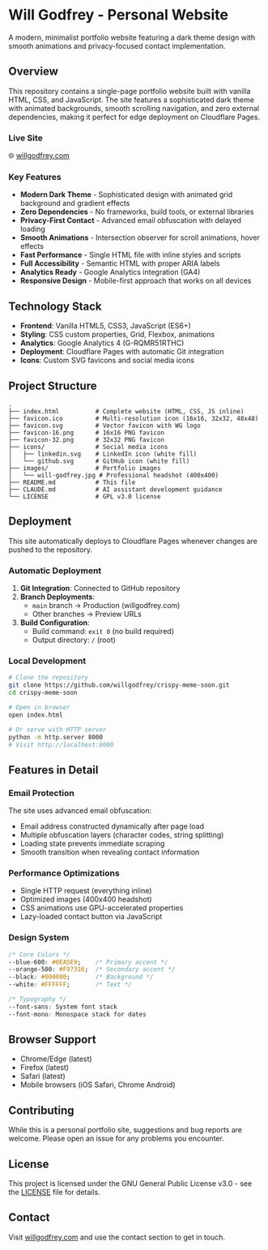 # Will Godfrey - Personal Website

A modern, minimalist portfolio website featuring a dark theme design with smooth animations and privacy-focused contact implementation.

## Overview

This repository contains a single-page portfolio website built with vanilla HTML, CSS, and JavaScript. The site features a sophisticated dark theme with animated backgrounds, smooth scrolling navigation, and zero external dependencies, making it perfect for edge deployment on Cloudflare Pages.

### Live Site

🌐 [willgodfrey.com](https://willgodfrey.com)

### Key Features

- **Modern Dark Theme** - Sophisticated design with animated grid background and gradient effects
- **Zero Dependencies** - No frameworks, build tools, or external libraries
- **Privacy-First Contact** - Advanced email obfuscation with delayed loading
- **Smooth Animations** - Intersection observer for scroll animations, hover effects
- **Fast Performance** - Single HTML file with inline styles and scripts
- **Full Accessibility** - Semantic HTML with proper ARIA labels
- **Analytics Ready** - Google Analytics integration (GA4)
- **Responsive Design** - Mobile-first approach that works on all devices

## Technology Stack

- **Frontend**: Vanilla HTML5, CSS3, JavaScript (ES6+)
- **Styling**: CSS custom properties, Grid, Flexbox, animations
- **Analytics**: Google Analytics 4 (G-RQMR51RTHC)
- **Deployment**: Cloudflare Pages with automatic Git integration
- **Icons**: Custom SVG favicons and social media icons

## Project Structure

```
.
├── index.html          # Complete website (HTML, CSS, JS inline)
├── favicon.ico         # Multi-resolution icon (16x16, 32x32, 48x48)
├── favicon.svg         # Vector favicon with WG logo
├── favicon-16.png      # 16x16 PNG favicon
├── favicon-32.png      # 32x32 PNG favicon
├── icons/              # Social media icons
│   ├── linkedin.svg    # LinkedIn icon (white fill)
│   └── github.svg      # GitHub icon (white fill)
├── images/             # Portfolio images
│   └── will-godfrey.jpg # Professional headshot (400x400)
├── README.md           # This file
├── CLAUDE.md           # AI assistant development guidance
└── LICENSE             # GPL v3.0 license
```

## Deployment

This site automatically deploys to Cloudflare Pages whenever changes are pushed to the repository.

### Automatic Deployment

1. **Git Integration**: Connected to GitHub repository
2. **Branch Deployments**: 
   - `main` branch → Production (willgodfrey.com)
   - Other branches → Preview URLs
3. **Build Configuration**:
   - Build command: `exit 0` (no build required)
   - Output directory: `/` (root)

### Local Development

```bash
# Clone the repository
git clone https://github.com/willgodfrey/crispy-meme-soon.git
cd crispy-meme-soon

# Open in browser
open index.html

# Or serve with HTTP server
python -m http.server 8000
# Visit http://localhost:8000
```

## Features in Detail

### Email Protection

The site uses advanced email obfuscation:
- Email address constructed dynamically after page load
- Multiple obfuscation layers (character codes, string splitting)
- Loading state prevents immediate scraping
- Smooth transition when revealing contact information

### Performance Optimizations

- Single HTTP request (everything inline)
- Optimized images (400x400 headshot)
- CSS animations use GPU-accelerated properties
- Lazy-loaded contact button via JavaScript

### Design System

```css
/* Core Colors */
--blue-600: #0EA5E9;    /* Primary accent */
--orange-500: #F97316;  /* Secondary accent */
--black: #000000;       /* Background */
--white: #FFFFFF;       /* Text */

/* Typography */
--font-sans: System font stack
--font-mono: Monospace stack for dates
```

## Browser Support

- Chrome/Edge (latest)
- Firefox (latest)
- Safari (latest)
- Mobile browsers (iOS Safari, Chrome Android)

## Contributing

While this is a personal portfolio site, suggestions and bug reports are welcome. Please open an issue for any problems you encounter.

## License

This project is licensed under the GNU General Public License v3.0 - see the [LICENSE](LICENSE) file for details.

## Contact

Visit [willgodfrey.com](https://willgodfrey.com) and use the contact section to get in touch.